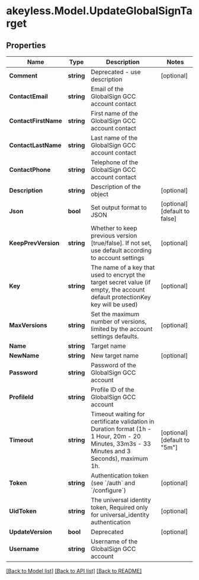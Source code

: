 # akeyless.Model.UpdateGlobalSignTarget

## Properties

Name | Type | Description | Notes
------------ | ------------- | ------------- | -------------
**Comment** | **string** | Deprecated - use description | [optional] 
**ContactEmail** | **string** | Email of the GlobalSign GCC account contact | 
**ContactFirstName** | **string** | First name of the GlobalSign GCC account contact | 
**ContactLastName** | **string** | Last name of the GlobalSign GCC account contact | 
**ContactPhone** | **string** | Telephone of the GlobalSign GCC account contact | 
**Description** | **string** | Description of the object | [optional] 
**Json** | **bool** | Set output format to JSON | [optional] [default to false]
**KeepPrevVersion** | **string** | Whether to keep previous version [true/false]. If not set, use default according to account settings | [optional] 
**Key** | **string** | The name of a key that used to encrypt the target secret value (if empty, the account default protectionKey key will be used) | [optional] 
**MaxVersions** | **string** | Set the maximum number of versions, limited by the account settings defaults. | [optional] 
**Name** | **string** | Target name | 
**NewName** | **string** | New target name | [optional] 
**Password** | **string** | Password of the GlobalSign GCC account | 
**ProfileId** | **string** | Profile ID of the GlobalSign GCC account | 
**Timeout** | **string** | Timeout waiting for certificate validation in Duration format (1h - 1 Hour, 20m - 20 Minutes, 33m3s - 33 Minutes and 3 Seconds), maximum 1h. | [optional] [default to "5m"]
**Token** | **string** | Authentication token (see &#x60;/auth&#x60; and &#x60;/configure&#x60;) | [optional] 
**UidToken** | **string** | The universal identity token, Required only for universal_identity authentication | [optional] 
**UpdateVersion** | **bool** | Deprecated | [optional] 
**Username** | **string** | Username of the GlobalSign GCC account | 

[[Back to Model list]](../README.md#documentation-for-models) [[Back to API list]](../README.md#documentation-for-api-endpoints) [[Back to README]](../README.md)

